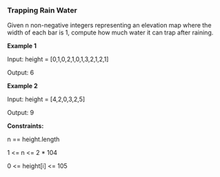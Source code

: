 ### Trapping Rain Water

Given n non-negative integers representing an elevation map where the width of each bar is 1, 
compute how much water it can trap after raining.

**Example 1**

Input: height = [0,1,0,2,1,0,1,3,2,1,2,1]

Output: 6

**Example 2**

Input: height = [4,2,0,3,2,5]

Output: 9

**Constraints:**

n == height.length

1 <= n <= 2 * 104

0 <= height[i] <= 105

